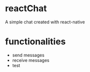 # reactChat

A simple chat created with react-native

#  functionalities

- send messages
- receive messages
- test